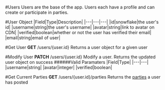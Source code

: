 #Users
Users are the base of the app. Users each have a profile and can create or participate in parties.

#User Object
|Field|Type|Description|
|---|---|---|
|id|snowflake|the user's id|
|username|string|the user's username|
|avatar|string|link to avatar on CDN|
|verified|boolean|whether or not the user has verified their email|
|email|string|email of user|

#Get User
**GET** /users/{user.id}
Returns a user object for a given user

#Modify User
**PATCH** /users/{user.id}
Modify a user. Returns the updated user object on success
######Valid Paramaters
|Field|Type|
|---|---|
|username|string|
|avatar|integer|
|verified|boolean|

#Get Current Parties
**GET** /users/{user.id}/parties
Returns the [parties](party.md) a user has posted
